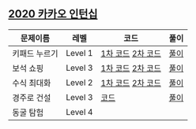 ## [2020 카카오 인턴십](https://programmers.co.kr/learn/challenges?tab=all_challenges)

|문제이름|레벨|코드|풀이|
|--|--|--|--|
|키패드 누르기|Level 1|[1차 코드](./Q-01.java) [2차 코드](./Keypad.java)|[풀이](https://velog.io/@jwkim/2020-kakao-intern-keypad)|
|보석 쇼핑|Level 3|[1차 코드](./Q-02.java) [2차 코드](./GemShop.java)|[풀이](https://velog.io/@jwkim/2020-kakao-intern-gemshop)|
|수식 최대화|Level 2|[1차 코드](./Q-03.java) [2차 코드](./Maximum.java)|[풀이](https://velog.io/@jwkim/2020-kakao-intern-maximum)|
|경주로 건설|Level 3|[코드](./Road.java)|[풀이](https://velog.io/@jwkim/2020-kakao-intern-road)|
|동굴 탐험|Level 4|||
